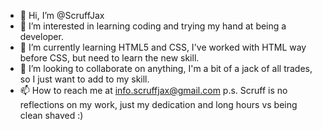 - 👋 Hi, I’m @ScruffJax
- 👀 I’m interested in learning coding and trying my hand at being a developer. 
- 🌱 I’m currently learning HTML5 and CSS, I've worked with HTML way before CSS, but need to learn the new skill.
- 💞️ I’m looking to collaborate on anything, I'm a bit of a jack of all trades, so I just want to add to my skill.
- 📫 How to reach me at info.scruffjax@gmail.com  p.s. Scruff is no reflections on my work, just my dedication and long hours vs being clean shaved :)

<!---
ScruffJax/ScruffJax is a ✨ special ✨ repository because its `README.md` (this file) appears on your GitHub profile.
You can click the Preview link to take a look at your changes.
--->
